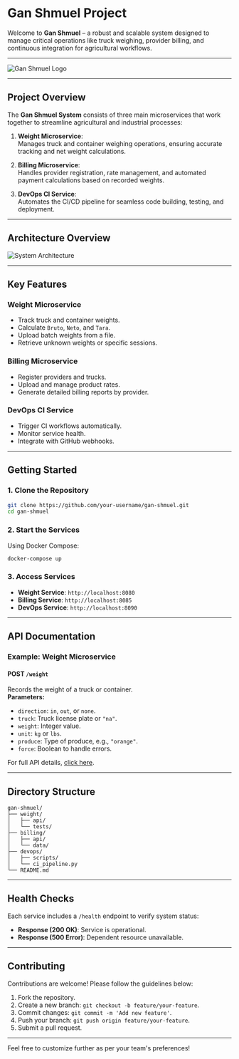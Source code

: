 # **Gan Shmuel Project**

Welcome to **Gan Shmuel** – a robust and scalable system designed to manage critical operations like truck weighing, provider billing, and continuous integration for agricultural workflows.

---

![Gan Shmuel Logo](images/logo.png "Gan Shmuel - Best Company")

---

## **Project Overview**

The **Gan Shmuel System** consists of three main microservices that work together to streamline agricultural and industrial processes:

1. **Weight Microservice**:  
   Manages truck and container weighing operations, ensuring accurate tracking and net weight calculations.

2. **Billing Microservice**:  
   Handles provider registration, rate management, and automated payment calculations based on recorded weights.

3. **DevOps CI Service**:  
   Automates the CI/CD pipeline for seamless code building, testing, and deployment.

---

## **Architecture Overview**

![System Architecture](images/architecture.jpeg "API Architecture")

---

## **Key Features**

### **Weight Microservice**
- Track truck and container weights.
- Calculate `Bruto`, `Neto`, and `Tara`.
- Upload batch weights from a file.
- Retrieve unknown weights or specific sessions.

### **Billing Microservice**
- Register providers and trucks.
- Upload and manage product rates.
- Generate detailed billing reports by provider.

### **DevOps CI Service**
- Trigger CI workflows automatically.
- Monitor service health.
- Integrate with GitHub webhooks.

---

## **Getting Started**

### **1. Clone the Repository**

```bash
git clone https://github.com/your-username/gan-shmuel.git
cd gan-shmuel
```

### **2. Start the Services**

Using Docker Compose:
```bash
docker-compose up
```

### **3. Access Services**
- **Weight Service**: `http://localhost:8080`
- **Billing Service**: `http://localhost:8085`
- **DevOps Service**: `http://localhost:8090`

---

## **API Documentation**

### Example: **Weight Microservice**
#### POST `/weight`
Records the weight of a truck or container.  
**Parameters:**
- `direction`: `in`, `out`, or `none`.
- `truck`: Truck license plate or `"na"`.
- `weight`: Integer value.
- `unit`: `kg` or `lbs`.
- `produce`: Type of produce, e.g., `"orange"`.
- `force`: Boolean to handle errors.

For full API details, [click here](API_DOCUMENTATION.md).

---

## **Directory Structure**

```plaintext
gan-shmuel/
├── weight/
│   ├── api/
│   └── tests/
├── billing/
│   ├── api/
│   └── data/
├── devops/
│   ├── scripts/
│   └── ci_pipeline.py
└── README.md
```

---

## **Health Checks**

Each service includes a `/health` endpoint to verify system status:
- **Response (200 OK)**: Service is operational.
- **Response (500 Error)**: Dependent resource unavailable.

---

## **Contributing**

Contributions are welcome! Please follow the guidelines below:
1. Fork the repository.
2. Create a new branch: `git checkout -b feature/your-feature`.
3. Commit changes: `git commit -m 'Add new feature'`.
4. Push your branch: `git push origin feature/your-feature`.
5. Submit a pull request.

---

Feel free to customize further as per your team's preferences!
